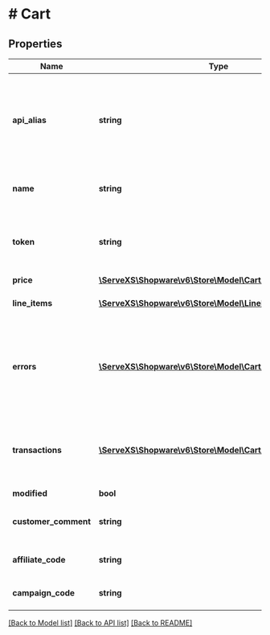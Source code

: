 # # Cart

## Properties

Name | Type | Description | Notes
------------ | ------------- | ------------- | -------------
**api_alias** | **string** | Alias which can be used to restrict response fields. For more information see [includes](https://shopware.stoplight.io/docs/store-api/docs/concepts/search-queries.md#includes-apialias). | [optional]
**name** | **string** | Name of the cart - for example &#x60;guest-cart&#x60; | [optional]
**token** | **string** | Context token identifying the cart and the user session | [optional]
**price** | [**\ServeXS\Shopware\v6\Store\Model\CartAllOfPrice**](CartAllOfPrice.md) |  | [optional]
**line_items** | [**\ServeXS\Shopware\v6\Store\Model\LineItem[]**](LineItem.md) | All items within the cart | [optional]
**errors** | [**\ServeXS\Shopware\v6\Store\Model\CartAllOfErrors[]**](CartAllOfErrors.md) | A list of all cart errors, such as insufficient stocks, invalid addresses or vouchers. | [optional]
**transactions** | [**\ServeXS\Shopware\v6\Store\Model\CartAllOfTransactions[]**](CartAllOfTransactions.md) | A list of all payment transactions associated with the current cart. | [optional]
**modified** | **bool** |  | [optional]
**customer_comment** | **string** | A comment that can be added to the cart. | [optional]
**affiliate_code** | **string** | An affiliate tracking code | [optional]
**campaign_code** | **string** | A campaign tracking code | [optional]

[[Back to Model list]](../../README.md#models) [[Back to API list]](../../README.md#endpoints) [[Back to README]](../../README.md)
